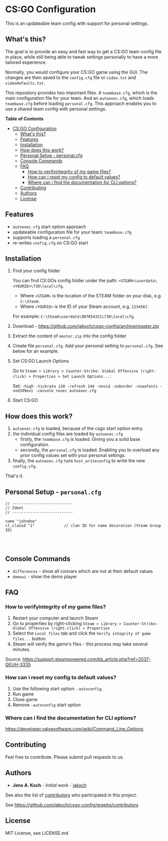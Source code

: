 # CS:GO Configuration

This is an updateable team config with support for personal settings.

## What's this?

The goal is to provide an easy and fast way to get a CS:GO team config file in place,
while still being able to tweak settings personally to have a more tailored experience.

Normally, you would configure your CS:GO game using the GUI.
The changes are then saved to the `config.cfg` file or `video.txt` and `videodefaults.txt`.

This repository provides two important files.
A `teambase.cfg`, which is the main configuration file for your team.
And an `autoexec.cfg`, which loads `teambase.cfg` before loading `personal.cfg`.
This approach enables you to use a shared team config with personal settings.

**Table of Contents** 

- [CS:GO Configuration](#)
    - [What's this?](#)
    - [Features](#)
    - [Installation](#)
    - [How does this work?](#)
    - [Personal Setup - personal.cfg](#)
    - [Console Commands](#)
    - [FAQ](#)
        - [How to verifyintegrity of my game files?](#)
        - [How can i reset my config to default values?](#)
        - [Where can i find the documentation for CLI options?](#)
    - [Contributing](#)
    - [Authors](#)
    - [License](#)

## Features

- `autoexec.cfg` start option approach
- updateable configuration file for your team: `teambase.cfg`
- supports loading a `personal.cfg`
- re-writes `config.cfg` on CS:GO start

## Installation

1. Find your config folder

   You can find CS:GOs config folder under the path: `<STEAM>\userdata\<YOURID>\730\local\cfg`.
    - Where `<STEAM>` is the location of the STEAM folder on your disk, e.g. `C:\Steam`.
    - Where `<YOURID>` is the ID of your Steam account, e.g. `1234567`.

   For example: `C:\Steam\userdata\987654321\730\local\cfg`.

2. Download - https://github.com/jakoch/csgo-config/archive/master.zip
3. Extract the content of `master.zip` into the config folder
4. Create file `personal.cfg`. Add your personal setting to `personal.cfg`. See below for an example.
5. Set CS:GO Launch Options

   Go to `Steam > Library > Counter-Strike: Global Offensive (right-click) > Properties > Set Launch Options...`:

   Set: `-high -tickrate 128 -refresh 144 -novid -noborder -noaafonts -nod3d9ex1 -console +exec autoexec.cfg`

6. Start CS:GO

## How does this work?

1. `autoexec.cfg` is loaded, because of the csgo start option entry.
2. the individual config files are loaded by `autoexec.cfg`
   - firstly, the `teambase.cfg` is loaded. Giving you a solid base configuration.
   - secondly, the `personal.cfg` is loaded. Enabling you to overload any prior config values set with your personal settings.
5. finally, the `autoexec.cfg` runs `host_writeconfig` to write the new `config.cfg`.

That's it.

## Personal Setup - `personal.cfg`

```
// ---------------------------
// Ident
// ---------------------------

name "johndoe"
cl_clanid "1"             // clan ID for name decoration (Steam Group ID)




```

## Console Commands

- `differences` - show all convars which are not at their default values
- `demoui` - show the demo player

## FAQ

### How to verifyintegrity of my game files?

1. Restart your computer and launch Steam
2. Go to properties by right-clicking `Steam > Library > Counter-Strike: Global Offensive (right-click) > Properties`
3. Select the `Local files` tab and click the `Verify integrity of game files...` button.
4. Steam will verify the game's files - this process may take several minutes.

Source: https://support.steampowered.com/kb_article.php?ref=2037-QEUH-3335

### How can i reset my config to default values?

1. Use the following start option: `-autoconfig`.
2. Run game
3. Close game
4. Remove `-autoconfig` start option

### Where can i find the documentation for CLI options?

https://developer.valvesoftware.com/wiki/Command_Line_Options

## Contributing

Feel free to contribute. Please submit pull requests to us.

## Authors

* **Jens A. Koch** - *Initial work* - [jakoch](https://github.com/jakoch)

See also the list of [contributors](https://github.com/jakoch/csgo-config/contributors) who participated in this project.

See https://github.com/jakoch/csgo-config/graphs/contributors

## License

MIT License, see LICENSE.md
